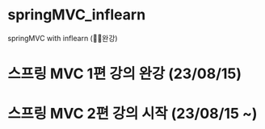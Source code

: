 # springMVC_inflearn
springMVC with inflearn (💪🏻완강)

# 스프링 MVC 1편 강의 완강 (23/08/15)
# 스프링 MVC 2편 강의 시작 (23/08/15 ~)
